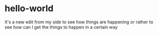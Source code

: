 # hello-world
It's a new edit from my side to see
how things are happening or rather
to see how can I get the things to
happen in a certain way
